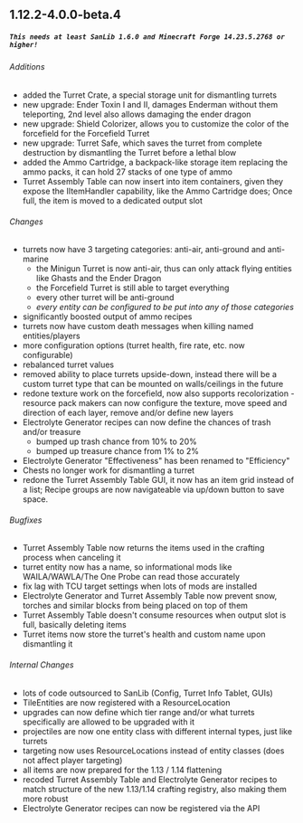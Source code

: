 ## 1.12.2-4.0.0-beta.4

##### `This needs at least SanLib 1.6.0 and Minecraft Forge 14.23.5.2768 or higher!`

###### _Additions_
* added the Turret Crate, a special storage unit for dismantling turrets
* new upgrade: Ender Toxin I and II, damages Enderman without them teleporting, 2nd level also
  allows damaging the ender dragon
* new upgrade: Shield Colorizer, allows you to customize the color of the forcefield for the
  Forcefield Turret
* new upgrade: Turret Safe, which saves the turret from complete destruction by
  dismantling the Turret before a lethal blow
* added the Ammo Cartridge, a backpack-like storage item replacing the ammo packs, it can hold
  27 stacks of one type of ammo
* Turret Assembly Table can now insert into item containers, given they expose the IItemHandler
  capability, like the Ammo Cartridge does; Once full, the item is moved to a dedicated output
  slot

###### _Changes_
* turrets now have 3 targeting categories: anti-air, anti-ground and anti-marine
    - the Minigun Turret is now anti-air, thus can only attack flying entities like Ghasts and
      the Ender Dragon
    - the Forcefield Turret is still able to target everything
    - every other turret will be anti-ground
    - _every entity can be configured to be put into any of those categories_
* significantly boosted output of ammo recipes
* turrets now have custom death messages when killing named entities/players
* more configuration options (turret health, fire rate, etc. now configurable)
* rebalanced turret values
* removed ability to place turrets upside-down, instead there will be a custom turret type that
  can be mounted on walls/ceilings in the future
* redone texture work on the forcefield, now also supports recolorization - resource pack
  makers can now configure the texture, move speed and direction of each layer, remove and/or
  define new layers
* Electrolyte Generator recipes can now define the chances of trash and/or treasure
    - bumped up trash chance from 10% to 20%
    - bumped up treasure chance from 1% to 2%
* Electrolyte Generator "Effectiveness" has been renamed to "Efficiency"
* Chests no longer work for dismantling a turret
* redone the Turret Assembly Table GUI, it now has an item grid instead of a list; Recipe
  groups are now navigateable via up/down button to save space.

###### _Bugfixes_
* Turret Assembly Table now returns the items used in the crafting process when canceling it
* turret entity now has a name, so informational mods like WAILA/WAWLA/The One Probe can read
  those accurately
* fix lag with TCU target settings when lots of mods are installed
* Electrolyte Generator and Turret Assembly Table now prevent snow, torches and similar blocks
  from being placed on top of them
* Turret Assembly Table doesn't consume resources when output slot is full, basically deleting
  items
* Turret items now store the turret's health and custom name upon dismantling it
  
###### _Internal Changes_
* lots of code outsourced to SanLib (Config, Turret Info Tablet, GUIs)
* TileEntities are now registered with a ResourceLocation
* upgrades can now define which tier range and/or what turrets specifically are allowed to be
  upgraded with it
* projectiles are now one entity class with different internal types, just like turrets
* targeting now uses ResourceLocations instead of entity classes (does not affect player
  targeting)
* all items are now prepared for the 1.13 / 1.14 flattening
* recoded Turret Assembly Table and Electrolyte Generator recipes to match structure of the new
  1.13/1.14 crafting registry, also making them more robust
* Electrolyte Generator recipes can now be registered via the API